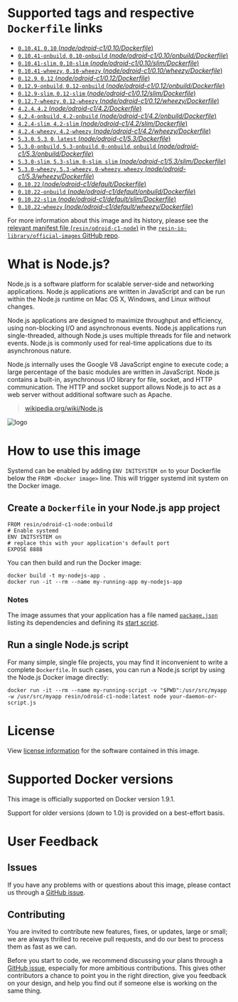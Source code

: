 # Supported tags and respective `Dockerfile` links

-	[`0.10.41`, `0.10` (*node/odroid-c1/0.10/Dockerfile*)](https://github.com/resin-io-library/base-images/blob/c6ec6680c3d256c02e773bf29e7d907e132c542a/node/odroid-c1/0.10/Dockerfile)
-	[`0.10.41-onbuild`, `0.10-onbuild` (*node/odroid-c1/0.10/onbuild/Dockerfile*)](https://github.com/resin-io-library/base-images/blob/c6ec6680c3d256c02e773bf29e7d907e132c542a/node/odroid-c1/0.10/onbuild/Dockerfile)
-	[`0.10.41-slim`, `0.10-slim` (*node/odroid-c1/0.10/slim/Dockerfile*)](https://github.com/resin-io-library/base-images/blob/c6ec6680c3d256c02e773bf29e7d907e132c542a/node/odroid-c1/0.10/slim/Dockerfile)
-	[`0.10.41-wheezy`, `0.10-wheezy` (*node/odroid-c1/0.10/wheezy/Dockerfile*)](https://github.com/resin-io-library/base-images/blob/c6ec6680c3d256c02e773bf29e7d907e132c542a/node/odroid-c1/0.10/wheezy/Dockerfile)
-	[`0.12.9`, `0.12` (*node/odroid-c1/0.12/Dockerfile*)](https://github.com/resin-io-library/base-images/blob/22e06093d343189f1d7c0b1c6904528638a99640/node/odroid-c1/0.12/Dockerfile)
-	[`0.12.9-onbuild`, `0.12-onbuild` (*node/odroid-c1/0.12/onbuild/Dockerfile*)](https://github.com/resin-io-library/base-images/blob/c6ec6680c3d256c02e773bf29e7d907e132c542a/node/odroid-c1/0.12/onbuild/Dockerfile)
-	[`0.12.9-slim`, `0.12-slim` (*node/odroid-c1/0.12/slim/Dockerfile*)](https://github.com/resin-io-library/base-images/blob/c6ec6680c3d256c02e773bf29e7d907e132c542a/node/odroid-c1/0.12/slim/Dockerfile)
-	[`0.12.7-wheezy`, `0.12-wheezy` (*node/odroid-c1/0.12/wheezy/Dockerfile*)](https://github.com/resin-io-library/base-images/blob/22e06093d343189f1d7c0b1c6904528638a99640/node/odroid-c1/0.12/wheezy/Dockerfile)
-	[`4.2.4`, `4.2` (*node/odroid-c1/4.2/Dockerfile*)](https://github.com/resin-io-library/base-images/blob/c6ec6680c3d256c02e773bf29e7d907e132c542a/node/odroid-c1/4.2/Dockerfile)
-	[`4.2.4-onbuild`, `4.2-onbuild` (*node/odroid-c1/4.2/onbuild/Dockerfile*)](https://github.com/resin-io-library/base-images/blob/c6ec6680c3d256c02e773bf29e7d907e132c542a/node/odroid-c1/4.2/onbuild/Dockerfile)
-	[`4.2.4-slim`, `4.2-slim` (*node/odroid-c1/4.2/slim/Dockerfile*)](https://github.com/resin-io-library/base-images/blob/c6ec6680c3d256c02e773bf29e7d907e132c542a/node/odroid-c1/4.2/slim/Dockerfile)
-	[`4.2.4-wheezy`, `4.2-wheezy` (*node/odroid-c1/4.2/wheezy/Dockerfile*)](https://github.com/resin-io-library/base-images/blob/c6ec6680c3d256c02e773bf29e7d907e132c542a/node/odroid-c1/4.2/wheezy/Dockerfile)
-	[`5.3.0`, `5.3`, `0`, `latest` (*node/odroid-c1/5.3/Dockerfile*)](https://github.com/resin-io-library/base-images/blob/c6ec6680c3d256c02e773bf29e7d907e132c542a/node/odroid-c1/5.3/Dockerfile)
-	[`5.3.0-onbuild`, `5.3-onbuild`, `0-onbuild`, `onbuild` (*node/odroid-c1/5.3/onbuild/Dockerfile*)](https://github.com/resin-io-library/base-images/blob/c6ec6680c3d256c02e773bf29e7d907e132c542a/node/odroid-c1/5.3/onbuild/Dockerfile)
-	[`5.3.0-slim`, `5.3-slim`, `0-slim`, `slim` (*node/odroid-c1/5.3/slim/Dockerfile*)](https://github.com/resin-io-library/base-images/blob/c6ec6680c3d256c02e773bf29e7d907e132c542a/node/odroid-c1/5.3/slim/Dockerfile)
-	[`5.3.0-wheezy`, `5.3-wheezy`, `0-wheezy`, `wheezy` (*node/odroid-c1/5.3/wheezy/Dockerfile*)](https://github.com/resin-io-library/base-images/blob/c6ec6680c3d256c02e773bf29e7d907e132c542a/node/odroid-c1/5.3/wheezy/Dockerfile)
-	[`0.10.22` (*node/odroid-c1/default/Dockerfile*)](https://github.com/resin-io-library/base-images/blob/c6ec6680c3d256c02e773bf29e7d907e132c542a/node/odroid-c1/default/Dockerfile)
-	[`0.10.22-onbuild` (*node/odroid-c1/default/onbuild/Dockerfile*)](https://github.com/resin-io-library/base-images/blob/0ce826f81a86df8f0ce6d297822fc78f4c2dcaf8/node/odroid-c1/default/onbuild/Dockerfile)
-	[`0.10.22-slim` (*node/odroid-c1/default/slim/Dockerfile*)](https://github.com/resin-io-library/base-images/blob/c6ec6680c3d256c02e773bf29e7d907e132c542a/node/odroid-c1/default/slim/Dockerfile)
-	[`0.10.22-wheezy` (*node/odroid-c1/default/wheezy/Dockerfile*)](https://github.com/resin-io-library/base-images/blob/c6ec6680c3d256c02e773bf29e7d907e132c542a/node/odroid-c1/default/wheezy/Dockerfile)

For more information about this image and its history, please see the [relevant manifest file (`resin/odroid-c1-node`)](https://github.com/resin-io-library/official-images/blob/master/library/odroid-c1-node) in the [`resin-io-library/official-images` GitHub repo](https://github.com/resin-io-library/official-images).

# What is Node.js?

Node.js is a software platform for scalable server-side and networking applications. Node.js applications are written in JavaScript and can be run within the Node.js runtime on Mac OS X, Windows, and Linux without changes.

Node.js applications are designed to maximize throughput and efficiency, using non-blocking I/O and asynchronous events. Node.js applications run single-threaded, although Node.js uses multiple threads for file and network events. Node.js is commonly used for real-time applications due to its asynchronous nature.

Node.js internally uses the Google V8 JavaScript engine to execute code; a large percentage of the basic modules are written in JavaScript. Node.js contains a built-in, asynchronous I/O library for file, socket, and HTTP communication. The HTTP and socket support allows Node.js to act as a web server without additional software such as Apache.

> [wikipedia.org/wiki/Node.js](https://en.wikipedia.org/wiki/Node.js)

![logo](https://raw.githubusercontent.com/resin-io-library/docs/master/odroid-c1-node/logo.png)

# How to use this image

Systemd can be enabled by adding `ENV INITSYSTEM on` to your Dockerfile below the `FROM <Docker image>` line. This will trigger systemd init system on the Docker image.

## Create a `Dockerfile` in your Node.js app project

	FROM resin/odroid-c1-node:onbuild
	# Enable systemd
	ENV INITSYSTEM on
	# replace this with your application's default port
	EXPOSE 8888

You can then build and run the Docker image:

	docker build -t my-nodejs-app .
	docker run -it --rm --name my-running-app my-nodejs-app

### Notes

The image assumes that your application has a file named [`package.json`](https://docs.npmjs.com/files/package.json) listing its dependencies and defining its [start script](https://docs.npmjs.com/misc/scripts#default-values).

## Run a single Node.js script

For many simple, single file projects, you may find it inconvenient to write a complete `Dockerfile`. In such cases, you can run a Node.js script by using the Node.js Docker image directly:

	docker run -it --rm --name my-running-script -v "$PWD":/usr/src/myapp -w /usr/src/myapp resin/odroid-c1-node:latest node your-daemon-or-script.js

# License

View [license information](https://github.com/joyent/node/blob/master/LICENSE) for the software contained in this image.

# Supported Docker versions

This image is officially supported on Docker version 1.9.1.

Support for older versions (down to 1.0) is provided on a best-effort basis.

# User Feedback

## Issues

If you have any problems with or questions about this image, please contact us through a [GitHub issue](https://github.com/resin-io-library/base-images/issues).

## Contributing

You are invited to contribute new features, fixes, or updates, large or small; we are always thrilled to receive pull requests, and do our best to process them as fast as we can.

Before you start to code, we recommend discussing your plans through a [GitHub issue](https://github.com/resin-io-library/base-images/issues), especially for more ambitious contributions. This gives other contributors a chance to point you in the right direction, give you feedback on your design, and help you find out if someone else is working on the same thing.
